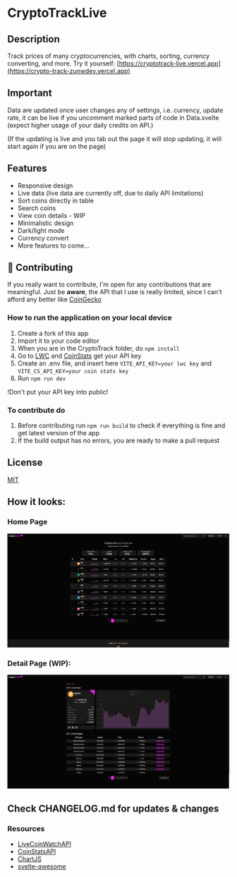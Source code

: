 # CryptoTrackLive

## Description

Track prices of many cryptocurrencies, with charts, sorting, currency converting, and more.
Try it yourself: [https://cryptotrack-live.vercel.app](https://crypto-track-zunwdev.vercel.app)

## Important

Data are updated once user changes any of settings, i.e. currency, update rate, it can be live if you uncomment marked parts of code in Data.svelte (expect higher usage of your daily credits on API.)

(If the updating is live and you tab out the page it will stop updating, it will start again if you are on the page)

## Features

- Responsive design
- Live data (live data are currently off, due to daily API limitations)
- Sort coins directly in table
- Search coins
- View coin details - WIP
- Minimalistic design
- Dark/light mode
- Currency convert
- More features to come...

## 🔨 Contributing

If you really want to contribute, I'm open for any contributions that are meaningful. Just be **aware**, the API that I use is really limited, since I can't afford any better like [CoinGecko](https://www.coingecko.com/en/api)

### How to run the application on your local device

1. Create a fork of this app
2. Import it to your code editor
3. When you are in the CryptoTrack folder, do `npm install`
4. Go to [LWC](https://www.livecoinwatch.com/tools/api) and [CoinStats](https://openapi.coinstats.app) get your API key
5. Create an .env file, and insert here `VITE_API_KEY=your lwc key` and `VITE_CS_API_KEY=your coin stats key`
6. Run `npm run dev`

!Don't put your API key into public!

### To contribute do

1. Before contributing run `npm run build` to check if everything is fine and get latest version of the app
2. If the build output has no errors, you are ready to make a pull request

## License

[MIT](https://github.com/ZunwDev/CryptoTrack/blob/main/LICENSE)

## How it looks:

### Home Page

![sneakpeek-image](src/lib/images/Screenshot_3.png)

### Detail Page (WIP):

![sneakpeek-image2](src/lib/images/Screenshot_1.png)

## Check CHANGELOG.md for updates & changes

### Resources

- [LiveCoinWatchAPI](https://www.livecoinwatch.com/tools/api)
- [CoinStatsAPI](https://openapi.coinstats.app)
- [ChartJS](https://www.chartjs.org)
- [svelte-awesome](https://www.npmjs.com/package/svelte-awesome)
